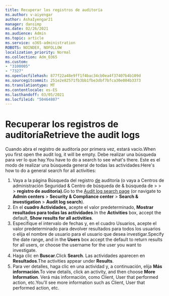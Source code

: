 ```yaml
---
title: Recuperar los registros de auditoría
ms.author: v-aiyengar
author: AshaIyengar21
manager: dansimp
ms.date: 02/26/2021
ms.audience: Admin
ms.topic: article
ms.service: o365-administration
ROBOTS: NOINDEX, NOFOLLOW
localization_priority: Normal
ms.collection: Adm_O365
ms.custom:
- "3100005"
- "7327"
ms.openlocfilehash: 877f22a48e9ff1f4bac34cb0ea4f37407b4b109d
ms.sourcegitcommit: 251e2e82571fb3bb1fbe3dbf7bfca30e004b3373
ms.translationtype: MT
ms.contentlocale: es-ES
ms.lasthandoff: 03/05/2021
ms.locfileid: "50464807"
---
```

# <a name="retrieve-the-audit-logs"></a><span data-ttu-id="52f18-102">Recuperar los registros de auditoría</span><span class="sxs-lookup"><span data-stu-id="52f18-102">Retrieve the audit logs</span></span>

<span data-ttu-id="52f18-103">Cuando abra el registro de auditoría por primera vez, estará vacío.</span><span class="sxs-lookup"><span data-stu-id="52f18-103">When you first open the audit log, it will be empty.</span></span> <span data-ttu-id="52f18-104">Debe realizar una búsqueda para ver lo que hay.</span><span class="sxs-lookup"><span data-stu-id="52f18-104">You have to do a search to see what's there.</span></span> <span data-ttu-id="52f18-105">Este es el modo de realizar una búsqueda general de todas las actividades:</span><span class="sxs-lookup"><span data-stu-id="52f18-105">Here's how to do a general search for all activities:</span></span>

1. <span data-ttu-id="52f18-106">Vaya a la página Búsqueda del registro [de](https://protection.office.com/#/unifiedauditlog) auditoría (o vaya a Centros de administración Seguridad & Centro de búsqueda de & búsqueda de  >    >    >  **registro de auditoría).**</span><span class="sxs-lookup"><span data-stu-id="52f18-106">Go to the [Audit log search page](https://protection.office.com/#/unifiedauditlog) (or navigate to  **Admin centers** > **Security & Compliance center** > **Search & investigation** > **Audit log search**).</span></span>
1. <span data-ttu-id="52f18-107">En el **cuadro Actividades,** acepte el valor predeterminado, **Mostrar resultados para todas las actividades**.</span><span class="sxs-lookup"><span data-stu-id="52f18-107">In the **Activities** box, accept the default, **Show results for all activities**.</span></span>
1. <span data-ttu-id="52f18-108">Especifique el intervalo de  fechas y, en el cuadro Usuarios, acepte el valor predeterminado para devolver resultados para todos los usuarios o elija el nombre de usuario para el usuario que desea investigar.</span><span class="sxs-lookup"><span data-stu-id="52f18-108">Specify the date range, and in the **Users** box accept the default to return results for all users, or choose the username for the user you want to investigate.</span></span>
1. <span data-ttu-id="52f18-109">Haga clic en **Buscar**.</span><span class="sxs-lookup"><span data-stu-id="52f18-109">Click **Search**.</span></span> <span data-ttu-id="52f18-110">Las actividades aparecen en **Resultados**.</span><span class="sxs-lookup"><span data-stu-id="52f18-110">The activities appear under **Results**.</span></span>
1. <span data-ttu-id="52f18-111">Para ver detalles, haga clic en una actividad y, a continuación, elija **Más información**.</span><span class="sxs-lookup"><span data-stu-id="52f18-111">To view details, click an activity, and then choose **More Information**.</span></span> <span data-ttu-id="52f18-112">Verá más información, como Client, User that performed action, etc.</span><span class="sxs-lookup"><span data-stu-id="52f18-112">You'll see more information such as Client, User that performed action, etc.</span></span>
